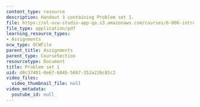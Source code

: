```yaml
---
content_type: resource
description: Handout 3 containing Problem set 1.
file: https://ol-ocw-studio-app-qa.s3.amazonaws.com/courses/6-006-introduction-to-algorithms-spring-2008/d0c374010e67684b56b7352a226c81c2_ps1.pdf
file_type: application/pdf
learning_resource_types:
- Assignments
ocw_type: OCWFile
parent_title: Assignments
parent_type: CourseSection
resourcetype: Document
title: Problem set 1
uid: d0c37401-0e67-684b-56b7-352a226c81c2
video_files:
  video_thumbnail_file: null
video_metadata:
  youtube_id: null
---
```

